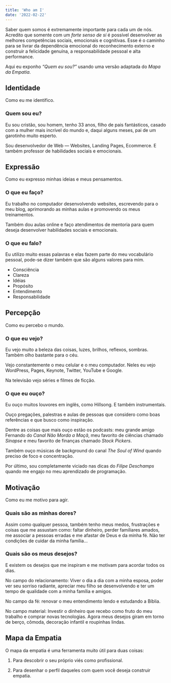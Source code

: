 ```yaml
---
title: 'Who am I'
date: '2022-02-22'
---
```


Saber quem somos é extremamente importante para cada um de nós. Acredito que somente com um *forte senso de si* é possível desenvolver as melhores competências sociais, emocionais e cognitivas. Esse é o caminho para se livrar da dependência emocional do reconhecimento externo e construir a felicidade genuína, a responsabilidade pessoal e alta performance.

Aqui eu exponho _“Quem eu sou?”_ usando uma versão adaptada do *Mapa da Empatia*.

## Identidade ##
Como eu me identifico.

### Quem sou eu? ###
Eu sou cristão, sou homem, tenho 33 anos, filho de pais fantásticos, casado com a mulher mais incrível do mundo e, daqui alguns meses, pai de um garotinho muito esperto.

Sou desenvolvedor de Web — Websites, Landing Pages, Ecommerce. E também professor de habilidades sociais e emocionais.

## Expressão ##
Como eu expresso minhas ideias e meus pensamentos.

### O que eu faço? ###
Eu trabalho no computador desenvolvendo websites, escrevendo para o meu blog, aprimorando as minhas aulas e promovendo os meus treinamentos.

Também dou aulas online e faço atendimentos de mentoria para quem deseja desenvolver habilidades sociais e emocionais.

### O que eu falo? ###
Eu utilizo muito essas palavras e elas fazem parte do meu vocabulário pessoal, pode-se dizer também que são alguns valores para mim.

- Consciência
- Clareza
- Idéias
- Propósito
- Entendimento
- Responsabilidade

## Percepção ##
Como eu percebo o mundo.

### O que eu vejo? ###
Eu vejo muito a beleza das coisas, luzes, brilhos, reflexos, sombras. Também olho bastante para o céu.

Vejo constantemente o meu celular e o meu computador. Neles eu vejo WordPress, Pages, Keynote, Twitter, YouTube e Google.

Na televisão vejo séries e filmes de ficção.

### O que eu ouço? ###
Eu ouço muitos louvores em inglês, como Hillsong. E também instrumentais.

Ouço pregações, palestras e aulas de pessoas que considero como boas referências e que busco como inspiração.

Dentre as coisas que mais ouço estão os podcasts: meu grande amigo Fernando do *Canal Não Morda a Maçã*, meu favorito de ciências chamado *Sinapse* e meu favorito de finanças chamado *Stock Pickers*.

Também ouço músicas de background do canal *The Soul of Wind* quando preciso de foco e concentração.

Por último, sou completamente viciado nas dicas do *Filipe Deschamps* quando me engajo no meu aprendizado de programação.

## Motivação ##
Como eu me motivo para agir.

### Quais são as minhas dores? ###
Assim como qualquer pessoa, também tenho meus medos, frustrações e coisas que me assustam como: faltar dinheiro, perder familiares amados, me associar a pessoas erradas e me afastar de Deus e da minha fé. Não ter condições de cuidar da minha família...

### Quais são os meus desejos? ###
E existem os desejos que me inspiram e me motivam para acordar todos os dias.

No campo do relacionamento: Viver o dia a dia com a minha esposa, poder ver seu sorriso radiante, apreciar meu filho se desenvolvendo e ter um tempo de qualidade com a minha família e amigos.

No campo da fé: renovar o meu entendimento lendo e estudando a Bíblia.

No campo material: Investir o dinheiro que recebo como fruto do meu trabalho e comprar novas tecnologias. Agora meus desejos giram em torno de berço, cômoda, decoração infantil e roupinhas lindas.

## Mapa da Empatia ##
O mapa da empatia é uma ferramenta muito útil para duas coisas:

1) Para descobrir o seu próprio viés como profissional.

2) Para desenhar o perfil daqueles com quem você deseja construir empatia.